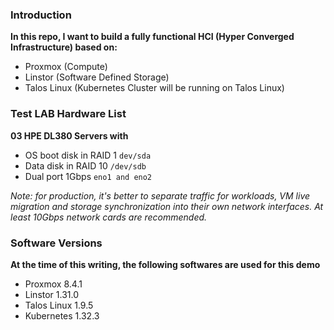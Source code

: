 ### Introduction
**In this repo, I want to build a fully functional HCI (Hyper Converged Infrastructure) based on:**

- Proxmox (Compute)
- Linstor (Software Defined Storage)
- Talos Linux (Kubernetes Cluster will be running on Talos Linux)

### Test LAB Hardware List
**03 HPE DL380 Servers with**
- OS boot disk in RAID 1 `dev/sda`
- Data disk in RAID 10 `/dev/sdb`
- Dual port 1Gbps `eno1 and eno2`

*Note: for production, it's better to separate traffic for workloads, VM live migration and storage synchronization into their own network interfaces. At least 10Gbps network cards are recommended.*
### Software Versions
**At the time of this writing, the following softwares are used for this demo**
- Proxmox 8.4.1
- Linstor 1.31.0
- Talos Linux 1.9.5
- Kubernetes 1.32.3
